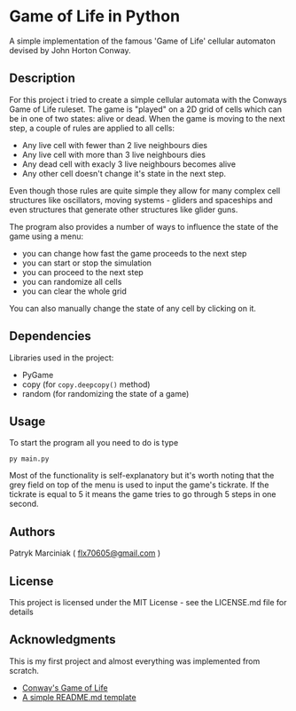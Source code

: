 # Game of Life in Python

A simple implementation of the famous 'Game of Life' cellular automaton devised by John Horton Conway.

## Description

For this project i tried to create a simple cellular automata with the Conways Game of Life ruleset. The game is "played" on a 2D grid of cells which can be in one of two states: alive or dead. When the game is moving to the next step, a couple of rules are applied to all cells:

- Any live cell with fewer than 2 live neighbours dies
- Any live cell with more than 3 live neighbours dies
- Any dead cell with exacly 3 live neighbours becomes alive
- Any other cell doesn't change it's state in the next step.

Even though those rules are quite simple they allow for many complex cell structures like oscillators, moving systems - gliders and spaceships and even structures that generate other structures like glider guns.

The program also provides a number of ways to influence the state of the game using a menu:

- you can change how fast the game proceeds to the next step
- you can start or stop the simulation
- you can proceed to the next step
- you can randomize all cells
- you can clear the whole grid

You can also manually change the state of any cell by clicking on it.

## Dependencies

Libraries used in the project:

- PyGame
- copy (for `copy.deepcopy()` method)
- random (for randomizing the state of a game)

## Usage

To start the program all you need to do is type 

```
py main.py
```

Most of the functionality is self-explanatory but it's worth noting that the grey field on top of the menu is used to input the game's tickrate. If the tickrate is equal to 5 it means the game tries to go through 5 steps in one second.

## Authors

Patryk Marciniak ( flx70605@gmail.com )

## License

This project is licensed under the MIT License - see the LICENSE.md file for details

## Acknowledgments

This is my first project and almost everything was implemented from scratch.

* [Conway's Game of Life](https://en.wikipedia.org/wiki/Conway%27s_Game_of_Life)
* [A simple README.md template](https://gist.github.com/DomPizzie/7a5ff55ffa9081f2de27c315f5018afc)